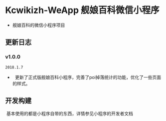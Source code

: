 # Kcwikizh-WeApp 舰娘百科微信小程序
-   舰娘百科的微信小程序项目

## 更新日志

### v1.0.0

`2018.1.7`

-   更新了正式版舰娘百科小程序，完善了poi掉落统计的功能，优化了一些页面的样式。

## 开发构建
  基本使用的都是小程序自带的东西，详情参见小程序的开发者文档

